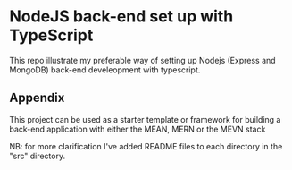 # NodeJS back-end set up with TypeScript

This repo illustrate my preferable way of setting up Nodejs (Express and MongoDB) back-end develeopment with typescript.


## Appendix

This project can be used as a starter template or framework for building a back-end application with either the MEAN, MERN or the MEVN stack

NB: for more clarification I've added README files to each directory in the "src" directory.   

  

